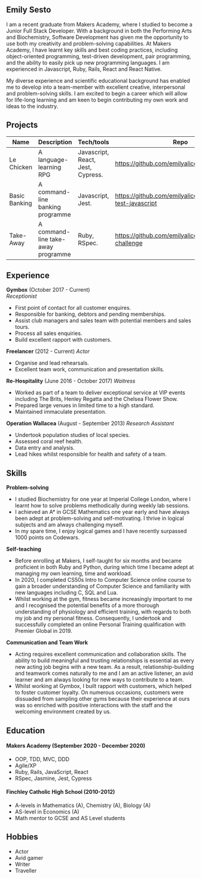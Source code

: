 ## Emily Sesto

I am a recent graduate from Makers Academy, where I studied to become a Junior Full Stack Developer. With a background in both the Performing Arts and Biochemistry, Software Development has given me the opportunity to use both my creativity and problem-solving capabilities. At Makers Academy, I have learnt key skills and best coding practices, including object-oriented programming, test-driven development, pair programming, and the ability to easily pick up new programming languages. I am experienced in Javascript, Ruby, Rails, React and React Native.

My diverse experience and scientific educational background has enabled me to develop into a team-member with excellent creative, interpersonal and problem-solving skills. I am excited to begin a career which will allow for life-long learning and am keen to begin contributing my own work and ideas to the industry.

## Projects

| Name                         | Description            | Tech/tools        | Repo |
| ---------------------------- | -----------------      | ----------------- |-------|
| Le Chicken            | A language-learning RPG      | Javascript, React, Jest, Cypress. | https://github.com/emilyalice2708/le-chicken |
| Basic Banking | A command-line banking programme     | Javascript, Jest.              | https://github.com/emilyalice2708/bank-test-javascript
| Take-Away        | A command-line take-away programme| Ruby, RSpec.              | https://github.com/emilyalice2708/takeaway-challenge

## Experience

**Gymbox** (October 2017 - Current)  
_Receptionist_

- First point of contact for all customer enquires.
- Responsible for banking, debtors and pending memberships.
- Assist club managers and sales team with potential members and sales tours.
- Process all sales enquiries.
- Build excellent rapport with customers.

**Freelancer** (2012 - Current)
_Actor_

- Organise and lead rehearsals.
- Excellent team work, communication and presentation skills.

**Re-Hospitality** (June 2016 - October 2017)
_Waitress_

- Worked as part of a team to deliver exceptional service at VIP events including The Brits, Henley Regatta and the Chelsea Flower Show.
- Prepared large venues in limited time to a high standard.
- Maintained immaculate presentation.

**Operation Wallacea** (August - September 2013)
_Research Assistant_ 

- Undertook population studies of local species.
- Assessed coral reef health.
- Data entry and analysis.
- Lead hikes whilst responsible for health and safety of a team.

## Skills

**Problem-solving**
- I studied Biochemistry for one year at Imperial College London, where I learnt how to solve problems methodically during weekly lab sessions. 
- I achieved an A* in GCSE Mathematics one year early and have always been adept at problem-solving and self-motivating. I thrive in logical subjects and am always challenging myself. 
- In my spare time, I enjoy logical games and I have recently surpassed 1000 points on Codewars.

**Self-teaching**
- Before enrolling at Makers, I self-taught for six months and became proficient in both Ruby and Python, during which time I became adept at managing my own learning, time and workload.
- In 2020, I completed CS50s Intro to Computer Science online course to gain a broader understanding of Computer Science and familiarity with new languages including C, SQL and Lua.
- Whilst working at the gym, fitness became increasingly important to me and I recognised the potential benefits of a more thorough understanding of physiology and efficient training, with regards to both my job and my personal fitness. Consequently, I undertook and successfully completed an online Personal Training qualification with Premier Global in 2019.

**Communication and Team Work**
- Acting requires excellent communication and collaboration skills. The ability to build meaningful and trusting relationships is essential as every new acting job begins with a new team. As a result, relationship-building and teamwork comes naturally to me and I am an active listener, an avid learner and am always looking for new ways to contribute to a team.
- Whilst working at Gymbox, I built rapport with customers, which helped to foster customer loyalty. On numerous occasions, customers were dissuaded from sampling other gyms because their experience at ours was so enriched with positive interactions with the staff and the welcoming environment created by us.


## Education

#### Makers Academy (September 2020 - December 2020)

- OOP, TDD, MVC, DDD
- Agile/XP
- Ruby, Rails, JavaScript, React
- RSpec, Jasmine, Jest, Cypress

#### Finchley Catholic High School (2010-2012)

- A-levels in Mathematics (A), Chemistry (A), Biology (A)
- AS-level in Economics (A)
- Math mentor to GCSE and AS Level students


## Hobbies

- Actor
- Avid gamer
- Writer
- Traveller

